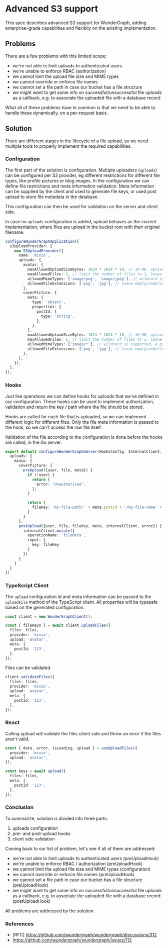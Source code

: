 # Advanced S3 support

This spec describes advanced S3 support for WunderGraph, adding enterprise-grade capabilities and flexibily on the existing implementation.

## Problems

There are a few problems with this limited scope:

- we're not able to limit uploads to authenticated users
- we're unable to enforce RBAC (authorization)
- we cannot limit the upload file size and MIME types
- we cannot override or enforce file names
- we cannot set a file path in case our bucket has a file structure
- we might want to get some info on successful/unsuccessful file uploads as a callback, e.g. to associate the uploaded
  file with a database record

What all of these problems have in common is that we need to be able to handle these dynamically, on a per-request
basis.

## Solution

There are different stages in the lifecycle of a file upload, so we need multiple tools to properly implement the
required capabilities.

### Configuration

The first part of the solution is configuration. Multiple uploaders (`uploads`) can be configured per S3 provider,
eg different restrictions for different file types, like profile pictures or blog images.
In the configuration we can define file restrictions and meta information validation. Meta information can be supplied by the client and used to generate file keys, or used post upload to store file metadata in the database.

This configuration can then be used for validation on the server and client side.

In case no `uploads` configuration is added, upload behaves as the current implementation, where files are upload in the bucket root with their original filename.

```ts
configureWunderGraphApplication({
  s3UploadProvider: [
    new S3UploadProvider({
      name: 'minio',
      uploads: {
        avatar: {
          maxAllowedUploadSizeBytes: 1024 * 1024 * 10, // 10 MB, optional, defaults to 25 MB
          maxAllowedFiles: 1, // limit the number of files to 1, leave undefined for unlimited files
          allowedMimeTypes: ['image/png', 'image/jpeg'], // wildcard is supported, e.g. 'image/*', leave empty/undefined to allow all
          allowedFileExtensions: ['png', 'jpg'], // leave empty/undefined to allow all
        },
        coverPicture: {
          meta: {
            type: 'object',
            properties: {
              postId: {
                type: 'string',
              },
            },
          },
          maxAllowedUploadSizeBytes: 1024 * 1024 * 10, // 10 MB, optional, defaults to 25 MB
          maxAllowedFiles: 1, // limit the number of files to 1, leave undefined for unlimited files
          allowedMimeTypes: ['image/*'], // wildcard is supported, e.g. 'image/*', leave empty/undefined to allow all
          allowedFileExtensions: ['png', 'jpg'], // leave empty/undefined to allow all
        },
      },
    }),
  ],
});
```

### Hooks

Just like operations we can define hooks for uploads that we've defined in our configuration.
These hooks can be used to implement authorization, validation and return the key / path where the file should be stored.

Hooks are called for each file that is uploaded, so we can implement different logic for different files. Only the file meta information is passed to the hook, so we can't access the raw file itself.

Validation of the file according to the configuration is done before the hooks are called, in the Go server.

```ts
export default configureWunderGraphServer<HooksConfig, InternalClient, WebhooksConfig>(() => ({
  uploads: {
    minio: {
      coverPicture: {
        preUpload({user, file, meta}) {
          if (!user) {
            return {
              error: 'Unauthorized',
            };
          }

          return {
            fileKey: 'my-file-path/' + meta.postId + '/my-file-name' + file.extension,
          }
        }
      },
      postUpload({user, file, fileKey, meta, internalClient, error}) {
        internalClient.mutate({
          operationName: 'fileMeta',
          input: {
            key: fileKey
          }
        })
      }
    }
  }
})
```

### TypeScript Client

The `upload` configuration id and meta information can be passed to the `uploadFile` method of the TypeScript client. All properties will be typesafe based on the generated configuration.

```ts
const client = new WunderGraphClient();

const { fileKeys } = await client.uploadFiles({
  files: files,
  provider: 'minio',
  upload: 'avatar',
  meta: {
    postId: '123',
  },
});
```

Files can be validated.

```ts
client.validateFiles({
  files: files,
  provider: 'minio',
  upload: 'avatar',
  meta: {
    postId: '123',
  },
});
```

### React

Calling upload will validate the files client side and throw an error if the files aren't valid.

```ts
const { data, error, isLoading, upload } = useUploadFiles({
  provider: 'minio',
  upload: 'avatar',
});

const keys = await upload({
  files: files,
  meta: {
    postId: '123',
  },
});
```

### Conclusion

To summarize, solution is divided into three parts:

1. uploads configuration
2. pre- and post-upload hooks
3. client side validation

Coming back to our list of problem, let's see if all of them are addressed:

- we're not able to limit uploads to authenticated users (preUploadHook)
- we're unable to enforce RBAC / authorization (preUploadHook)
- we cannot limit the upload file size and MIME types (configuration)
- we cannot override or enforce file names (preUploadHook)
- we cannot set a file path in case our bucket has a file structure (preUploadHook)
- we might want to get some info on successful/unsuccessful file uploads as a callback, e.g. to associate the uploaded
  file with a database record (postUploadHook)

All problems are addressed by the solution.

### References

- [RFC] https://github.com/wundergraph/wundergraph/discussions/312
- https://github.com/wundergraph/wundergraph/issues/112
